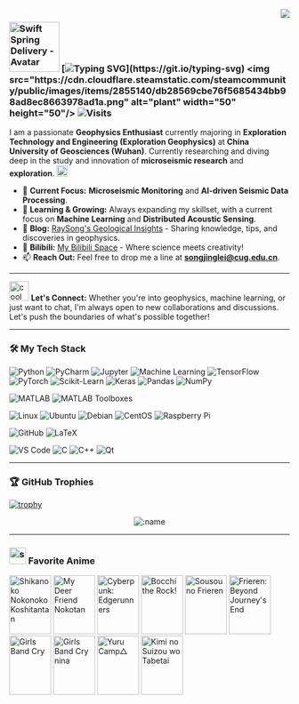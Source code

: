 <img align="right" src="https://github-readme-stats.vercel.app/api?username=RaySong513&show_icons=true&theme=radical&hide_title=true" />

### <img src="https://cdn.cloudflare.steamstatic.com/steamcommunity/public/images/items/2861690/c6de335c0a6737e5105eef701af2d3284ab513c4.gif" alt="Swift Spring Delivery - Avatar" width="90" height="90"/> [![Typing SVG](https://readme-typing-svg.demolab.com?font=Lucida+Sans&duration=2000&pause=3000&color=C785DD&vCenter=true&width=200&height=40&lines=Hey+there%2C+I'm+Ray!)](https://git.io/typing-svg) <img src="https://cdn.cloudflare.steamstatic.com/steamcommunity/public/images/items/2855140/db28569cbe76f5685434bb98ad8ec8663978ad1a.png" alt="plant" width="50" height="50"/> ![Visits](https://komarev.com/ghpvc/?username=RaySong513&label=Visits&style=for-the-badge&color=blueviolet) 

<!--<img src="https://cdn.cloudflare.steamstatic.com/steamcommunity/public/images/items/2861690/c6de335c0a6737e5105eef701af2d3284ab513c4.gif" alt="Swift Spring Delivery - Avatar" width="80" height="80"/>-->
<!--<img src="https://cdn.cloudflare.steamstatic.com/steamcommunity/public/images/items/2855140/4fd8a06b61d271c4eb71c85df79268429de46d63.gif" alt="Swift Spring Delivery - Avatar" width="70" height="70"/>-->

I am a passionate **Geophysics Enthusiast** currently majoring in **Exploration Technology and Engineering (Exploration Geophysics)** at **China University of Geosciences (Wuhan)**. Currently researching and diving deep in the study and innovation of **microseismic research** and **exploration**.
<img src="https://cdn.cloudflare.steamstatic.com/steamcommunity/public/images/items/730/4a8b3a4ecf9207f9f66bc7085ba7a9db637ee8a5.gif" alt="howl" width="20" height="20"/>


- 🔭 **Current Focus:** **Microseismic Monitoring** and **AI-driven Seismic Data Processing**.
- 🌱 **Learning & Growing:** Always expanding my skillset, with a current focus on **Machine Learning** and **Distributed Acoustic Sensing**.
- 📝 **Blog:** [RaySong's Geological Insights](https://www.RaySong513.github.io) - Sharing knowledge, tips, and discoveries in geophysics.
- 🎥 **Bilibili:** [My Bilibili Space](https://space.bilibili.com/27228095) - Where science meets creativity!
- 📫 **Reach Out:** Feel free to drop me a line at **songjinglei@cug.edu.cn**.

---

<img src="https://cdn.cloudflare.steamstatic.com/steamcommunity/public/images/items/1230140/73232e5c2489a4856bbd81710775d7e6870fa317.png" alt="cool animation" width="35" height="35"/> **Let's Connect:** Whether you're into geophysics, machine learning, or just want to chat, I'm always open to new collaborations and discussions. Let's push the boundaries of what's possible together!

---

### 🛠️ My Tech Stack
![Python](https://img.shields.io/badge/Python-3776AB?style=for-the-badge&logo=python&logoColor=white)
![PyCharm](https://img.shields.io/badge/PyCharm-000000?style=for-the-badge&logo=pycharm&logoColor=white)
![Jupyter](https://img.shields.io/badge/Jupyter-F37626?style=for-the-badge&logo=jupyter&logoColor=white)
![Machine Learning](https://img.shields.io/badge/Machine%20Learning-00C853?style=for-the-badge&logo=tensorflow&logoColor=white)
![TensorFlow](https://img.shields.io/badge/TensorFlow-FF6F00?style=for-the-badge&logo=tensorflow&logoColor=white)
![PyTorch](https://img.shields.io/badge/PyTorch-EE4C2C?style=for-the-badge&logo=pytorch&logoColor=white)
![Scikit-Learn](https://img.shields.io/badge/Scikit--Learn-F7931E?style=for-the-badge&logo=scikit-learn&logoColor=white)
![Keras](https://img.shields.io/badge/Keras-D00000?style=for-the-badge&logo=keras&logoColor=white)
![Pandas](https://img.shields.io/badge/Pandas-150458?style=for-the-badge&logo=pandas&logoColor=white)
![NumPy](https://img.shields.io/badge/NumPy-013243?style=for-the-badge&logo=numpy&logoColor=white)

![MATLAB](https://img.shields.io/badge/MATLAB-0076A8?style=for-the-badge&logo=mathworks&logoColor=white)
![MATLAB Toolboxes](https://img.shields.io/badge/MATLAB%20Toolboxes-0076A8?style=for-the-badge&logo=mathworks&logoColor=white)

![Linux](https://img.shields.io/badge/Linux-FCC624?style=for-the-badge&logo=linux&logoColor=black)
![Ubuntu](https://img.shields.io/badge/Ubuntu-E95420?style=for-the-badge&logo=ubuntu&logoColor=white)
![Debian](https://img.shields.io/badge/Debian-A81D33?style=for-the-badge&logo=debian&logoColor=white)
![CentOS](https://img.shields.io/badge/CentOS-262577?style=for-the-badge&logo=centos&logoColor=white)
![Raspberry Pi](https://img.shields.io/badge/Raspberry%20Pi-A22846?style=for-the-badge&logo=raspberry-pi&logoColor=white)


![GitHub](https://img.shields.io/badge/GitHub-181717?style=for-the-badge&logo=github&logoColor=white)
![LaTeX](https://img.shields.io/badge/LaTeX-008080?style=for-the-badge&logo=latex&logoColor=white)

![VS Code](https://img.shields.io/badge/VS%20Code-007ACC?style=for-the-badge&logo=visual-studio-code&logoColor=white)
![C](https://img.shields.io/badge/C-A8B9CC?style=for-the-badge&logo=c&logoColor=white)
![C++](https://img.shields.io/badge/C++-00599C?style=for-the-badge&logo=cpp&logoColor=white)
![Qt](https://img.shields.io/badge/Qt-41CD52?style=for-the-badge&logo=qt&logoColor=white)

---

### 🏆 GitHub Trophies
[![trophy](https://github-profile-trophy.vercel.app/?username=RaySong513&theme=gruvbox)](https://github.com/ryo-ma/github-profile-trophy)
<!--https://github-profile-trophy.vercel.app/?username=RaySong513&theme=onedark-->
<!--https://github-profile-trophy.vercel.app/?username=ryo-ma&theme=buddhism-->
<!--https://github-profile-trophy.vercel.app/?username=ryo-ma&theme=juicyfresh-->
<!--https://github-profile-trophy.vercel.app/?username=ryo-ma&theme=gruvbox-->

<div align="center">
  <img src="https://count.getloli.com/get/@RaySong513.github.readme?theme=gelbooru" alt=":name" />
</div>

---

### <img src="https://cdn.cloudflare.steamstatic.com/steamcommunity/public/images/items/2861690/331c169b60c65641bffbfb9e3bc8ee4ddadaa7c6.png" alt="seagull" width="30" height="30"/> **Favorite Anime**
<p align="left">
  <img src="https://cdn.myanimelist.net/images/anime/1084/144617l.jpg" alt="Shikanoko Nokonoko Koshitantan" width="75" height="106">
  <img src="https://cdn.myanimelist.net/images/anime/1964/144587l.jpg" alt="My Deer Friend Nokotan" width="75" height="106">
  <img src="https://cdn.myanimelist.net/images/anime/1129/135442l.jpg" alt="Cyberpunk: Edgerunners" width="75" height="106">
  <img src="https://cdn.myanimelist.net/images/anime/1448/127956l.jpg" alt="Bocchi the Rock!" width="75" height="106">
  <img src="https://cdn.myanimelist.net/images/anime/1015/138006l.jpg" alt="Sousou no Frieren" width="75" height="106">
  <img src="https://cdn.myanimelist.net/images/anime/1667/135908l.jpg" alt="Frieren: Beyond Journey's End" width="75" height="106">
  <img src="https://cdn.myanimelist.net/images/anime/1711/140515l.jpg" alt="Girls Band Cry" width="75" height="106">
  <img src="https://cdn.myanimelist.net/images/anime/1028/135508l.jpg" alt="Girls Band Cry nina" width="75" height="106">
  <img src="https://cdn.myanimelist.net/images/anime/4/89877l.jpg" alt="Yuru Camp△" width="75" height="106">
  <img src="https://cdn.myanimelist.net/images/manga/2/248632l.jpg" alt="Kimi no Suizou wo Tabetai" width="75" height="106">
</p>
